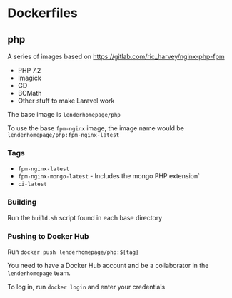 # Dockerfiles

## php

A series of images based on https://gitlab.com/ric_harvey/nginx-php-fpm

* PHP 7.2
* Imagick
* GD
* BCMath
* Other stuff to make Laravel work

The base image is `lenderhomepage/php`

To use the base `fpm-nginx` image, the image name would be `lenderhomepage/php:fpm-nginx-latest`

### Tags

* `fpm-nginx-latest`
* `fpm-nginx-mongo-latest` - Includes the mongo PHP extension`
* `ci-latest`

### Building

Run the `build.sh` script found in each base directory

### Pushing to Docker Hub

Run `docker push lenderhomepage/php:${tag}`

You need to have a Docker Hub account and be a collaborator in the `lenderhomepage` team.

To log in, run `docker login` and enter your credentials
